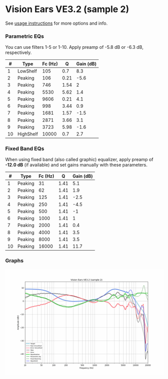 # Vision Ears VE3.2 (sample 2)
See [usage instructions](https://github.com/jaakkopasanen/AutoEq#usage) for more options and info.

### Parametric EQs
You can use filters 1-5 or 1-10. Apply preamp of -5.8 dB or -6.3 dB, respectively.

|   # | Type      |   Fc (Hz) |    Q |   Gain (dB) |
|-----|-----------|-----------|------|-------------|
|   1 | LowShelf  |       105 | 0.7  |         8.3 |
|   2 | Peaking   |       106 | 0.21 |        -5.6 |
|   3 | Peaking   |       746 | 1.54 |         2   |
|   4 | Peaking   |      5530 | 5.62 |         1.4 |
|   5 | Peaking   |      9606 | 0.21 |         4.1 |
|   6 | Peaking   |       998 | 3.44 |         0.9 |
|   7 | Peaking   |      1681 | 1.57 |        -1.5 |
|   8 | Peaking   |      2871 | 3.66 |         3.1 |
|   9 | Peaking   |      3723 | 5.98 |        -1.6 |
|  10 | HighShelf |     10000 | 0.7  |         2.7 |

### Fixed Band EQs
When using fixed band (also called graphic) equalizer, apply preamp of **-12.0 dB** (if available) and set gains manually with these parameters.

|   # | Type    |   Fc (Hz) |    Q |   Gain (dB) |
|-----|---------|-----------|------|-------------|
|   1 | Peaking |        31 | 1.41 |         5.1 |
|   2 | Peaking |        62 | 1.41 |         1.9 |
|   3 | Peaking |       125 | 1.41 |        -2.5 |
|   4 | Peaking |       250 | 1.41 |        -4.5 |
|   5 | Peaking |       500 | 1.41 |        -1   |
|   6 | Peaking |      1000 | 1.41 |         1   |
|   7 | Peaking |      2000 | 1.41 |         0.4 |
|   8 | Peaking |      4000 | 1.41 |         3.5 |
|   9 | Peaking |      8000 | 1.41 |         3.5 |
|  10 | Peaking |     16000 | 1.41 |        11.7 |

### Graphs
![](./Vision%20Ears%20VE3.2%20(sample%202).png)
